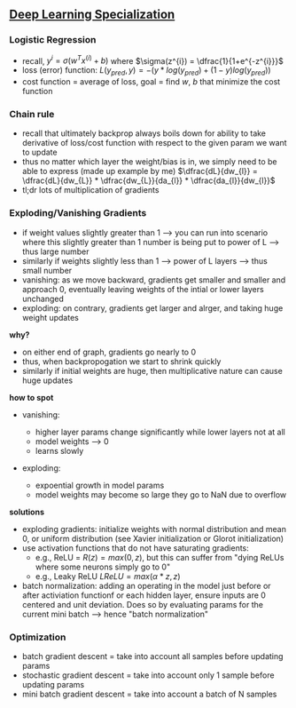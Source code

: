 ## [Deep Learning Specialization](https://www.coursera.org/specializations/deep-learning)

### Logistic Regression
* recall, $y^{i} = \sigma (w^{T}x^{(i)} + b)$ where $\sigma(z^{i}) = \dfrac{1}{1+e^{-z^{i}}}$
* loss (error) function: $L(y_{pred}, y) = -(y*log(y_{pred}) + (1-y)log(y_{pred}))$
* cost function = average of loss, goal = find $w$, $b$ that minimize the cost function 

### Chain rule
* recall that ultimately backprop always boils down for ability to take derivative of loss/cost function with respect to the given param we want to update
* thus no matter which layer the weight/bias is in, we simply need to be able to express (made up example by me) $\dfrac{dL}{dw_{l}} = \dfrac{dL}{dw_{L}} * \dfrac{dw_{L}}{da_{l}} * \dfrac{da_{l}}{dw_{l}}$
* tl;dr lots of multiplication of gradients
 
### Exploding/Vanishing Gradients
* if weight values slightly greater than 1 --> you can run into scenario where this slightly greater than 1 number is being put to power of L --> thus large number
* similarly if weights slightly less than 1 --> power of L layers --> thus small number
* vanishing: as we move backward, gradients get smaller and smaller and approach 0, eventually leaving weights of the intial or lower layers unchanged
* exploding: on contrary, gradients get larger and alrger, and taking huge weight updates

**why?**
* on either end of graph, gradients go nearly to 0
* thus, when backpropogation we start to shrink quickly
* similarly if initial weights are huge, then multiplicative nature can cause huge updates

**how to spot**
* vanishing: 
  * higher layer params change significantly while lower layers not at all
  * model weights --> 0
  * learns slowly

* exploding:
  * expoential growth in model params
  * model weights may become so large they go to NaN due to overflow

**solutions**
* exploding gradients: initialize weights with normal distribution and mean 0, or uniform distribution (see Xavier initialization or Glorot initialization)
* use activation functions that do not have saturating gradients:
  * e.g., ReLU = $R(z) = max(0,z)$, but this can suffer from "dying ReLUs where some neurons simply go to 0"
  * e.g., Leaky ReLU $LReLU = max(\alpha * z, z)$
* batch normalization: adding an operating in the model just before or after activiation functionf or each hidden layer, ensure inputs are 0 centered and unit deviation. Does so by evaluating params for the current mini batch --> hence "batch normalization"

### Optimization
* batch gradient descent = take into account all samples before updating params
* stochastic gradient descent = take into account only 1 sample before updating params
* mini batch gradient descent = take into account a batch of N samples
